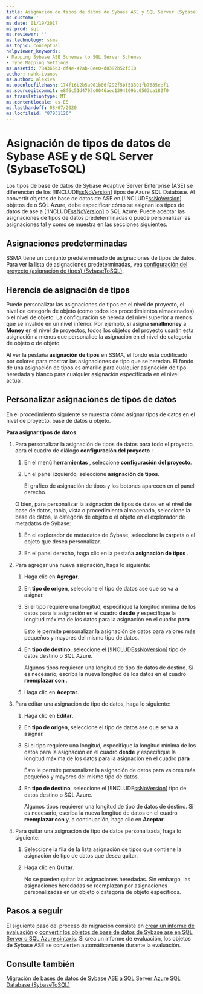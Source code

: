```yaml
---
title: Asignación de tipos de datos de Sybase ASE y SQL Server (SybaseToSQL) | Microsoft Docs
ms.custom: ''
ms.date: 01/19/2017
ms.prod: sql
ms.reviewer: ''
ms.technology: ssma
ms.topic: conceptual
helpviewer_keywords:
- Mapping Sybase ASE Schemas to SQL Server Schemas
- Type Mapping Settings
ms.assetid: 784365d3-df4e-47ab-8ee0-d8392b52f510
author: nahk-ivanov
ms.author: alexiva
ms.openlocfilehash: 174f16b2b5a901b06f292f5bf53391fb7685eef1
ms.sourcegitcommit: e8f6c51d4702c0046aec1394109bc0503ca182f0
ms.translationtype: MT
ms.contentlocale: es-ES
ms.lasthandoff: 08/07/2020
ms.locfileid: "87931126"
---
```

# <a name="mapping-sybase-ase-and-sql-server-data-types-sybasetosql"></a>Asignación de tipos de datos de Sybase ASE y de SQL Server (SybaseToSQL)
Los tipos de base de datos de Sybase Adaptive Server Enterprise (ASE) se diferencian de los [!INCLUDE[ssNoVersion](../../includes/ssnoversion-md.md)] tipos de Azure SQL Database. Al convertir objetos de base de datos de ASE en [!INCLUDE[ssNoVersion](../../includes/ssnoversion-md.md)] objetos de o SQL Azure, debe especificar cómo se asignan los tipos de datos de ase a [!INCLUDE[ssNoVersion](../../includes/ssnoversion-md.md)] o SQL Azure. Puede aceptar las asignaciones de tipos de datos predeterminadas o puede personalizar las asignaciones tal y como se muestra en las secciones siguientes.  
  
## <a name="default-mappings"></a>Asignaciones predeterminadas  
SSMA tiene un conjunto predeterminado de asignaciones de tipos de datos. Para ver la lista de asignaciones predeterminadas, vea [configuración del proyecto &#40;asignación de tipos&#41; &#40;SybaseToSQL&#41;](../../ssma/sybase/project-settings-type-mapping-sybasetosql.md).  
  
## <a name="type-mapping-inheritance"></a>Herencia de asignación de tipos  
Puede personalizar las asignaciones de tipos en el nivel de proyecto, el nivel de categoría de objeto (como todos los procedimientos almacenados) o el nivel de objeto. La configuración se hereda del nivel superior a menos que se invalide en un nivel inferior. Por ejemplo, si asigna **smallmoney** a **Money** en el nivel de proyectos, todos los objetos del proyecto usarán esta asignación a menos que personalice la asignación en el nivel de categoría de objeto o de objeto.  
  
Al ver la pestaña **asignación de tipos** en SSMA, el fondo está codificado por colores para mostrar las asignaciones de tipo que se heredan. El fondo de una asignación de tipos es amarillo para cualquier asignación de tipo heredada y blanco para cualquier asignación especificada en el nivel actual.  
  
## <a name="customizing-data-type-mappings"></a>Personalizar asignaciones de tipos de datos  
En el procedimiento siguiente se muestra cómo asignar tipos de datos en el nivel de proyecto, base de datos u objeto.  
  
**Para asignar tipos de datos**  
  
1.  Para personalizar la asignación de tipos de datos para todo el proyecto, abra el cuadro de diálogo **configuración del proyecto** :  
  
    1.  En el menú **herramientas** , seleccione **configuración del proyecto**.  
  
    2.  En el panel izquierdo, seleccione **asignación de tipos**.  
  
        El gráfico de asignación de tipos y los botones aparecen en el panel derecho.  
  
    O bien, para personalizar la asignación de tipos de datos en el nivel de base de datos, tabla, vista o procedimiento almacenado, seleccione la base de datos, la categoría de objeto o el objeto en el explorador de metadatos de Sybase:  
  
    1.  En el explorador de metadatos de Sybase, seleccione la carpeta o el objeto que desea personalizar.  
  
    2.  En el panel derecho, haga clic en la pestaña **asignación de tipos** .  
  
2.  Para agregar una nueva asignación, haga lo siguiente:  
  
    1.  Haga clic en **Agregar**.  
  
    2.  En **tipo de origen**, seleccione el tipo de datos ase que se va a asignar.  
  
    3.  Si el tipo requiere una longitud, especifique la longitud mínima de los datos para la asignación en el cuadro **desde** y especifique la longitud máxima de los datos para la asignación en el cuadro **para** .  
  
        Esto le permite personalizar la asignación de datos para valores más pequeños y mayores del mismo tipo de datos.  
  
    4.  En **tipo de destino**, seleccione el [!INCLUDE[ssNoVersion](../../includes/ssnoversion-md.md)] tipo de datos destino o SQL Azure.  
  
        Algunos tipos requieren una longitud de tipo de datos de destino. Si es necesario, escriba la nueva longitud de los datos en el cuadro **reemplazar con** .  
  
    5.  Haga clic en **Aceptar**.  
  
3.  Para editar una asignación de tipo de datos, haga lo siguiente:  
  
    1.  Haga clic en **Editar**.  
  
    2.  En **tipo de origen**, seleccione el tipo de datos ase que se va a asignar.  
  
    3.  Si el tipo requiere una longitud, especifique la longitud mínima de los datos para la asignación en el cuadro **desde** y especifique la longitud máxima de los datos para la asignación en el cuadro **para** .  
  
        Esto le permite personalizar la asignación de datos para valores más pequeños y mayores del mismo tipo de datos.  
  
    4.  En **tipo de destino**, seleccione el [!INCLUDE[ssNoVersion](../../includes/ssnoversion-md.md)] tipo de datos destino o SQL Azure.  
  
        Algunos tipos requieren una longitud de tipo de datos de destino. Si es necesario, escriba la nueva longitud de datos en el cuadro **reemplazar con** y, a continuación, haga clic en **Aceptar**.  
  
4.  Para quitar una asignación de tipo de datos personalizada, haga lo siguiente:  
  
    1.  Seleccione la fila de la lista asignación de tipos que contiene la asignación de tipo de datos que desea quitar.  
  
    2.  Haga clic en **Quitar**.  
  
        No se pueden quitar las asignaciones heredadas. Sin embargo, las asignaciones heredadas se reemplazan por asignaciones personalizadas en un objeto o categoría de objeto específicos.  
  
## <a name="next-steps"></a>Pasos a seguir  
El siguiente paso del proceso de migración consiste en [crear un informe de evaluación](assessing-sybase-ase-database-objects-for-conversion-sybasetosql.md) o [convertir los objetos de base de datos de Sybase ase en SQL Server o SQL Azure sintaxis](converting-sybase-ase-database-objects-sybasetosql.md). Si crea un informe de evaluación, los objetos de Sybase ASE se convierten automáticamente durante la evaluación.  
  
## <a name="see-also"></a>Consulte también  
[Migración de bases de datos de Sybase ASE a SQL Server Azure SQL Database &#40;SybaseToSQL&#41;](../../ssma/sybase/migrating-sybase-ase-databases-to-sql-server-azure-sql-db-sybasetosql.md)  
  
